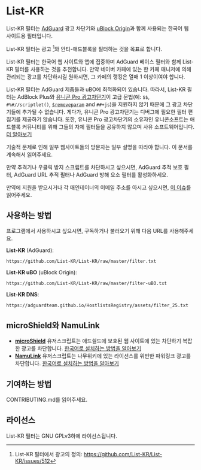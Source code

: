 # List-KR

List-KR 필터는 [AdGuard](https://adguard.com) 광고 차단기와 [uBlock Origin](https://github.com/gorhill/uBlock)과 함께 사용되는 한국어 웹 사이트용 필터입니다.

List-KR 필터는 광고 [^1]와 안티-애드블록을 필터하는 것을 목표로 합니다.

List-KR 필터는 한국어 웹 사이트와 앱에 집중하며 AdGuard 베이스 필터와 함께 List-KR 필터를 사용하는 것을 추천합니다.
만약 네이버 카페에 있는 한 카페 매니저에 의해 관리되는 광고를 차단하시길 원하시면, 그 카페의 랭킹은 열매 1 이상이여야 합니다.

List-KR 필터는 AdGuard 제품들과 uBO에 최적화되어 있습니다.
따라서, List-KR 필터는 AdBlock Plus와 [유니콘 Pro 광고차단기](https://getunicorn.app/ko)이 고급 문법(예: `$$`, `#%#//scriptlet()`, [`$removeparam`](https://github.com/gorhill/uBlock/wiki/Static-filter-syntax#removeparam) and `##+js`)을 지원하지 않기 때문에 그 광고 차단기들에 추가될 수 없습니다.
게다가, 유니콘 Pro 광고차단기는 디버그에 필요한 필터 편집기를 제공하기 않습니다.
또한, 유니콘 Pro 광고차단기의 소유자인 유니콘소프트는 애드블록 커뮤니티를 위해 그들의 자체 필터들을 공유하지 않으며 사유 소프트웨어입니다. [더 알아보기](https://velog.io/@piquark6046/truth-of-unicorn-pro)

기술적 문제로 인해 일부 웹사이트들의 방문자는 일부 설명을 따라야 합니다.
이 문서를 계속해서 읽어주세요.

만약 추격기나 우클릭 방지 스크립트를 차단하시고 싶으시면, AdGuard 추적 보호 필터, AdGuard URL 추적 필터나 AdGuard 방해 요소 필터를 활성화하세요.

만약에 지원을 받으시거나 각 매인테이너의 이메일 주소를 아시고 싶으시면, [이 이슈](https://github.com/List-KR/List-KR/issues/223)를 읽어주세요.


[^1]: List-KR 필터에서 광고의 정의: https://github.com/List-KR/List-KR/issues/512

## 사용하는 방법

프로그램에서 사용하시고 싶으시면, 구독하거나 불러오기 위해 다음 URL를 사용해주세요.

**List-KR** (AdGuard):
```
https://github.com/List-KR/List-KR/raw/master/filter.txt
```
**List-KR uBO** (uBlock Origin):
```
https://github.com/List-KR/List-KR/raw/master/filter-uBO.txt
```
**List-KR DNS**:
```
https://adguardteam.github.io/HostlistsRegistry/assets/filter_25.txt
```

## microShield와 NamuLink
- **[microShield](https://github.com/List-KR/microShield)** 유저스크립트는 애드쉴드에 보호된 웹 사이트에 있는 차단하기 복잡한 광고를 차단합니다.
[한국어로 설치하는 방법을 알아보기](https://github.com/List-KR/microShield/blob/main/README.ko.md)
- **[NamuLink](https://github.com/List-KR/NamuLink)** 유저스크립트는 나무위키에 있는 라이선스를 위반한 파워링크 광고를 차단합니다.
[한국어로 설치하는 방법을 알아보기](https://github.com/List-KR/NamuLink/blob/main/README.ko.md)

## 기여하는 방법
CONTRIBUTING.md를 읽어주세요.

## 라이선스
List-KR 필터는 GNU GPLv3하에 라이선스됩니다.
